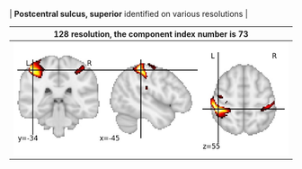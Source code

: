 


| **Postcentral sulcus, superior** identified on various resolutions |

| 128 resolution, the component index number is 73|  
|:---:|  
| ![Component 128](../128/final/73.jpg "From component 128: Postcentral sulcus, superior") |